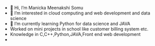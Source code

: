 - 👋 Hi, I’m Manicka Meenakshi Somu
- 👀 I’m interested in cloud computing and web development and data science 
- 🌱 I’m currently learning Python for data science and JAVA
- Worked on mini projects in school like customer billing system etc.
- Knowledge in C,C++,Python,JAVA,Front end web development
- 
  


<!---
Meenakshi-1306/Meenakshi-1306 is a ✨ special ✨ repository because its `README.md` (this file) appears on your GitHub profile.
You can click the Preview link to take a look at your changes.
--->
